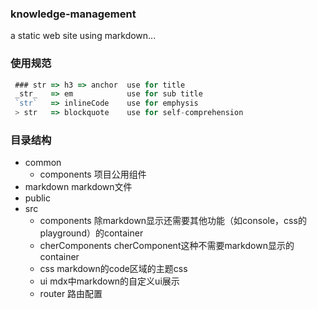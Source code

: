 ### knowledge-management
a static web site using markdown...

### 使用规范

```js
 ### str => h3 => anchor  use for title
 _str_   => em            use for sub title
 `str`   => inlineCode    use for emphysis
 > str   => blockquote    use for self-comprehension
```

### 目录结构

- common    
  - components          项目公用组件
- markdown              markdown文件
- public          
- src 
  - components          除markdown显示还需要其他功能（如console，css的playground）的container
  - cherComponents      cherComponent这种不需要markdown显示的container
  - css                 markdown的code区域的主题css
  - ui                  mdx中markdown的自定义ui展示
  - router              路由配置

